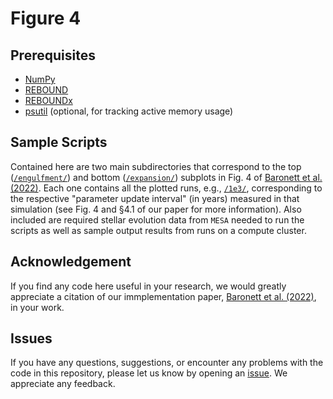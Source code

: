 # Figure 4

## Prerequisites
- [NumPy](https://numpy.org/)
- [REBOUND](https://rebound.readthedocs.io/)
- [REBOUNDx](https://reboundx.readthedocs.io/)
- [psutil](https://pypi.org/project/psutil/) (optional, for tracking active memory usage)

## Sample Scripts
Contained here are two main subdirectories that correspond to the top ([`/engulfment/`](https://github.com/sabaronett/REBOUNDxPaper/blob/master/fig4/engulfment)) and bottom ([`/expansion/`](https://github.com/sabaronett/REBOUNDxPaper/blob/master/fig4/expansion)) subplots in Fig. 4 of [Baronett et al. (2022)](https://doi.org/10.1093/mnras/stac043).
Each one contains all the plotted runs, e.g., [`/1e3/`](https://github.com/sabaronett/REBOUNDxPaper/blob/master/fig4/engulfment/1e3), corresponding to the respective "parameter update interval" (in years) measured in that simulation (see Fig. 4 and §4.1 of our paper for more information).
Also included are required stellar evolution data from `MESA` needed to run the scripts as well as sample output results from runs on a compute cluster.

## Acknowledgement
If you find any code here useful in your research, we would greatly appreciate a citation of our immplementation paper, [Baronett et al. (2022)](https://doi.org/10.1093/mnras/stac043), in your work.

## Issues
If you have any questions, suggestions, or encounter any problems with the code in this repository, please let us know by opening an [issue](https://github.com/sabaronett/REBOUNDxPaper/issues).
We appreciate any feedback.
